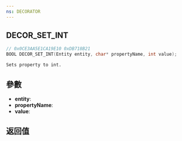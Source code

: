 ```yaml
---
ns: DECORATOR
---
```

## DECOR_SET_INT

```c
// 0x0CE3AA5E1CA19E10 0xDB718B21
BOOL DECOR_SET_INT(Entity entity, char* propertyName, int value);
```

```
Sets property to int.  
```

## 參數
* **entity**: 
* **propertyName**: 
* **value**: 

## 返回值
